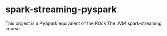 # spark-streaming-pyspark

This project is a PySpark equivalent of the ROck The JVM spark-streaming course.
